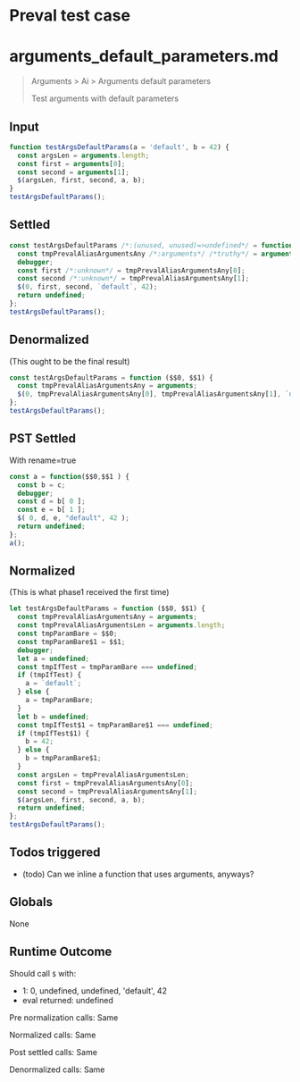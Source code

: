 # Preval test case

# arguments_default_parameters.md

> Arguments > Ai > Arguments default parameters
>
> Test arguments with default parameters

## Input

`````js filename=intro
function testArgsDefaultParams(a = 'default', b = 42) {
  const argsLen = arguments.length;
  const first = arguments[0];
  const second = arguments[1];
  $(argsLen, first, second, a, b);
}
testArgsDefaultParams();
`````


## Settled


`````js filename=intro
const testArgsDefaultParams /*:(unused, unused)=>undefined*/ = function ($$0, $$1 /*uses arguments*/) {
  const tmpPrevalAliasArgumentsAny /*:arguments*/ /*truthy*/ = arguments;
  debugger;
  const first /*:unknown*/ = tmpPrevalAliasArgumentsAny[0];
  const second /*:unknown*/ = tmpPrevalAliasArgumentsAny[1];
  $(0, first, second, `default`, 42);
  return undefined;
};
testArgsDefaultParams();
`````


## Denormalized
(This ought to be the final result)

`````js filename=intro
const testArgsDefaultParams = function ($$0, $$1) {
  const tmpPrevalAliasArgumentsAny = arguments;
  $(0, tmpPrevalAliasArgumentsAny[0], tmpPrevalAliasArgumentsAny[1], `default`, 42);
};
testArgsDefaultParams();
`````


## PST Settled
With rename=true

`````js filename=intro
const a = function($$0,$$1 ) {
  const b = c;
  debugger;
  const d = b[ 0 ];
  const e = b[ 1 ];
  $( 0, d, e, "default", 42 );
  return undefined;
};
a();
`````


## Normalized
(This is what phase1 received the first time)

`````js filename=intro
let testArgsDefaultParams = function ($$0, $$1) {
  const tmpPrevalAliasArgumentsAny = arguments;
  const tmpPrevalAliasArgumentsLen = arguments.length;
  const tmpParamBare = $$0;
  const tmpParamBare$1 = $$1;
  debugger;
  let a = undefined;
  const tmpIfTest = tmpParamBare === undefined;
  if (tmpIfTest) {
    a = `default`;
  } else {
    a = tmpParamBare;
  }
  let b = undefined;
  const tmpIfTest$1 = tmpParamBare$1 === undefined;
  if (tmpIfTest$1) {
    b = 42;
  } else {
    b = tmpParamBare$1;
  }
  const argsLen = tmpPrevalAliasArgumentsLen;
  const first = tmpPrevalAliasArgumentsAny[0];
  const second = tmpPrevalAliasArgumentsAny[1];
  $(argsLen, first, second, a, b);
  return undefined;
};
testArgsDefaultParams();
`````


## Todos triggered


- (todo) Can we inline a function that uses arguments, anyways?


## Globals


None


## Runtime Outcome


Should call `$` with:
 - 1: 0, undefined, undefined, 'default', 42
 - eval returned: undefined

Pre normalization calls: Same

Normalized calls: Same

Post settled calls: Same

Denormalized calls: Same
